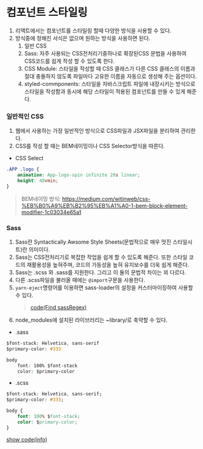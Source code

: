 # 컴포넌트 스타일링

1. 리액트에서는 컴포넌트를 스타일링 할때 다양한 방식을 사용할 수 있다.
2. 방식중에 정해진 서식은 없으며 원하는 방식을 사용하면 된다.
    1. 일반 CSS
    2. Sass: 자주 사용되는 CSS전처리기중하나로 확장된CSS 문법을 사용하여 CSS코드를 쉽게 작성 할 수 있도록 한다.
    3. CSS Module: 스타일을 작성할 때 CSS 클래스가 다른 CSS 클래스의 이름과 절대 충돌하지 않도록 파일마다 고유한 이름을 자동으로 생성해 주는 옵션이다.
    4. styled-commponents: 스타일을 자바스크립트 파일에 내장시키는 방식으로 스타일을 작성함과 동시에 해당 스타일이 적용된 컴포넌트를 만들 수 있게 해준다.

### 일반적인 CSS

1. 웹에서 사용하는 가장 일반적인 방식으로 CSS파일과 JSX파일을 분리하여 관리한다.
2. CSS를 작성 할 때는 BEM네이밍이나 CSS Selector방식을 따른다.

-   CSS Select

```CSS
.APP .logo {
    animation: App-logo-spin infinite 20s linear;
    height: 40vmin;
}
```

> BEM네이밍 방식: https://medium.com/witinweb/css-%EB%B0%A9%EB%B2%95%EB%A1%A0-1-bem-block-element-modifier-1c03034e65a1

### Sass

1. Sass란 Syntactically Awsome Style Sheets(문법적으로 매우 멋진 스타일시트)란 의미이다.
2. Sass는 CSS전처리기로 복잡한 작업을 쉽게 할 수 있도록 해준다. 또한 스타일 코드의 재활용성을 높혀주며, 코드의 가동성을 높혀 유지보수를 더욱 쉽게 해준다.
3. Sass는 .scss 와 .sass를 지원한다. 그리고 이 둘의 문법적 차이는 꾀 다르다.
4. 다른 .scss파일을 불러올 때에는 `@import`구문을 사용한다.
5. `yarn-eject`명령어를 이용하면 sass-loader의 설정을 커스터마이징하여 사용할 수 있다.
    > [code(Find sassRegex)](https://github.com/MristerWing/PrivateProject/blob/master/8.Javascript/reactExam/styling-react/src/config/webpack.config.js)
6. node_modules에 설치된 라이브러리는 ~library/로 축약할 수 있다.

-   .sass

```CSS
$font-stack: Helvetica, sans-serif
$primary-color: #333

body
    font: 100% $font-stack
    color: $primary-color
```

-   .scss

```CSS
$font-stack: Helvetica, sans-serif;
$primary-color: #333;

body {
    font: 100% $font-stack;
    color: $primary-color;
}
```

[show code(info)](https://github.com/MristerWing/PrivateProject/blob/master/8.Javascript/reactExam/styling-react/src/sass)
